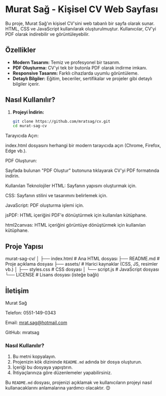 # Murat Sağ - Kişisel CV Web Sayfası

Bu proje, Murat Sağ'ın kişisel CV'sini web tabanlı bir sayfa olarak sunar. HTML, CSS ve JavaScript kullanılarak oluşturulmuştur. Kullanıcılar, CV'yi PDF olarak indirebilir ve görüntüleyebilir.

## Özellikler

- **Modern Tasarım:** Temiz ve profesyonel bir tasarım.
- **PDF Oluşturma:** CV'yi tek bir butonla PDF olarak indirme imkanı.
- **Responsive Tasarım:** Farklı cihazlarda uyumlu görüntüleme.
- **Detaylı Bilgiler:** Eğitim, beceriler, sertifikalar ve projeler gibi detaylı bilgiler içerir.

## Nasıl Kullanılır?

1. **Projeyi İndirin:**
   ```bash
   git clone https://github.com/mratsag/cv.git
   cd murat-sag-cv

Tarayıcıda Açın:

index.html dosyasını herhangi bir modern tarayıcıda açın (Chrome, Firefox, Edge vb.).

PDF Oluşturun:

Sayfada bulunan "PDF Oluştur" butonuna tıklayarak CV'yi PDF formatında indirin.

Kullanılan Teknolojiler
HTML: Sayfanın yapısını oluşturmak için.

CSS: Sayfanın stilini ve tasarımını belirlemek için.

JavaScript: PDF oluşturma işlemi için.

jsPDF: HTML içeriğini PDF'e dönüştürmek için kullanılan kütüphane.

html2canvas: HTML içeriğini görüntüye dönüştürmek için kullanılan kütüphane.

## Proje Yapısı
murat-sag-cv/
│
├── index.html          # Ana HTML dosyası
├── README.md           # Proje açıklama dosyası
├── assets/             # Harici kaynaklar (CSS, JS, resimler vb.)
│   ├── styles.css      # CSS dosyası
│   └── script.js       # JavaScript dosyası
└── LICENSE             # Lisans dosyası (isteğe bağlı)

## İletişim
Murat Sağ

Telefon: 0551-149-0343

Email: mrat.sag@hotmail.com

GitHub: mratsag


### Nasıl Kullanılır?
1. Bu metni kopyalayın.
2. Projenizin kök dizininde `README.md` adında bir dosya oluşturun.
3. İçeriği bu dosyaya yapıştırın.
4. İhtiyaçlarınıza göre düzenlemeler yapabilirsiniz.

Bu `README.md` dosyası, projenizi açıklamak ve kullanıcıların projeyi nasıl kullanacaklarını anlamalarına yardımcı olacaktır. 😊
